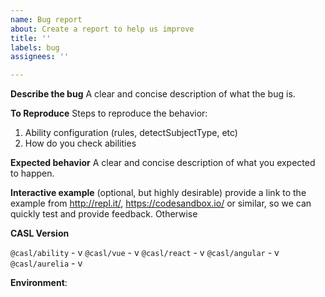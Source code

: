 ```yaml
---
name: Bug report
about: Create a report to help us improve
title: ''
labels: bug
assignees: ''

---
```


<!-- README!!!

If you do not fill in this template, your issue will be closed without explanation.
Use https://stackoverflow.com/questions/tagged/casl to ask technical questions and ask for help with technical issues.
Use https://discord.gg/TkyBtcNN to discuss roadmap, possible feature requests and anything else
-->

**Describe the bug**
A clear and concise description of what the bug is.

**To Reproduce**
Steps to reproduce the behavior:
1. Ability configuration (rules, detectSubjectType, etc)
2. How do you check abilities

**Expected behavior**
A clear and concise description of what you expected to happen.

**Interactive example** (optional, but highly desirable)
provide a link to the example from http://repl.it/, https://codesandbox.io/ or similar, so we can quickly test and provide feedback. Otherwise

**CASL Version**

<!-- leave packages which you use -->

`@casl/ability` - v
`@casl/vue` - v
`@casl/react` - v
`@casl/angular` - v
`@casl/aurelia` - v

**Environment**:
<!-- Nodejs version or Browser version or TypeScript version -->
